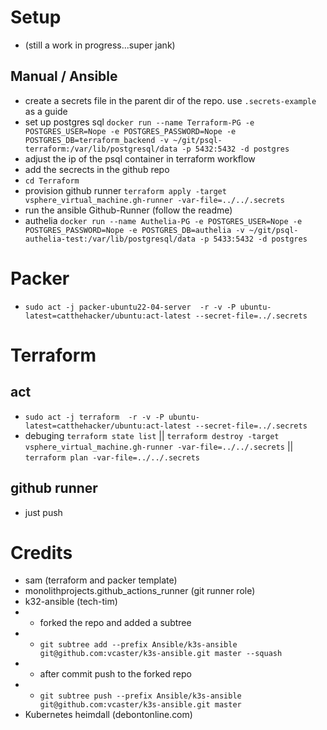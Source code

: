 # Setup
* (still a work in progress...super jank)
## Manual / Ansible
* create a secrets file in the parent dir of the repo. use `.secrets-example` as a guide
* set up postgres sql `docker run --name Terraform-PG -e POSTGRES_USER=Nope -e POSTGRES_PASSWORD=Nope -e POSTGRES_DB=terraform_backend -v ~/git/psql-terraform:/var/lib/postgresql/data -p 5432:5432 -d postgres`
* adjust the ip of the psql container in terraform workflow
* add the secrects in the github repo
* `cd Terraform`
* provision github runner `terraform apply -target vsphere_virtual_machine.gh-runner -var-file=../../.secrets`
* run the ansible Github-Runner (follow the readme)
* authelia `docker run --name Authelia-PG -e POSTGRES_USER=Nope -e POSTGRES_PASSWORD=Nope -e POSTGRES_DB=authelia -v ~/git/psql-authelia-test:/var/lib/postgresql/data -p 5433:5432 -d postgres`

# Packer

* `sudo act -j packer-ubuntu22-04-server  -r -v -P ubuntu-latest=catthehacker/ubuntu:act-latest --secret-file=../.secrets`

# Terraform

## act
* `sudo act -j terraform  -r -v -P ubuntu-latest=catthehacker/ubuntu:act-latest --secret-file=../.secrets`
* debuging `terraform state list` || `terraform destroy -target vsphere_virtual_machine.gh-runner -var-file=../../.secrets` || `terraform plan -var-file=../../.secrets`

## github runner
* just push

# Credits
* sam (terraform and packer template)
* monolithprojects.github_actions_runner (git runner role)
* k32-ansible (tech-tim)
* * forked the repo and added a subtree 
* * `git subtree add --prefix Ansible/k3s-ansible git@github.com:vcaster/k3s-ansible.git master --squash`
* * after commit push to the forked repo
* * `git subtree push --prefix Ansible/k3s-ansible git@github.com:vcaster/k3s-ansible.git master`
* Kubernetes heimdall (debontonline.com)